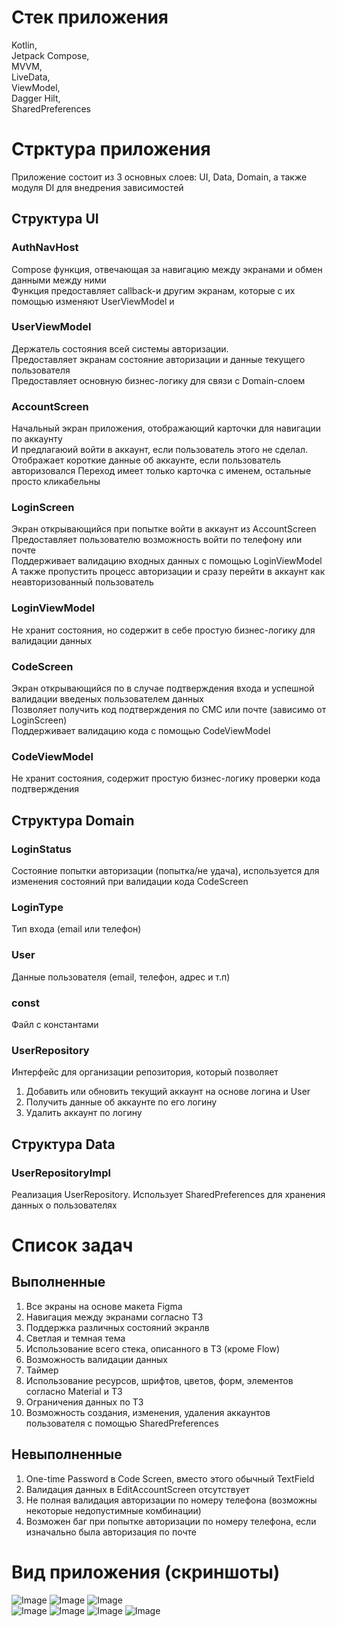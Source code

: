 # Стек приложения
Kotlin,  
Jetpack Compose,  
MVVM,  
LiveData,  
ViewModel,  
Dagger Hilt,  
SharedPreferences  

# Стрктура приложения

Приложение состоит из 3 основных слоев: UI, Data, Domain, а также модуля DI для внедрения зависимостей
## Структура UI
### AuthNavHost 
Compose функция, отвечающая за навигацию между экранами и обмен данными между ними  
Функция предоставляет callback-и другим экранам, которые с их помощью изменяют UserViewModel и 

### UserViewModel
Держатель состояния всей системы авторизации.  
Предоставляет экранам состояние авторизации и данные текущего пользователя  
Предоставляет основную бизнес-логику для связи с Domain-слоем  

### AccountScreen
Начальный экран приложения, отображающий  карточки для навигации по аккаунту  
И предлагаюий войти в аккаунт, если пользователь этого не сделал.
Отображает короткие данные об аккаунте, если пользователь авторизовался
Переход имеет только карточка с именем, остальные просто кликабельны

### LoginScreen
Экран открывающийся при попытке войти в аккаунт из AccountScreen
Предоставляет пользователю возможность войти по телефону или почте  
Поддерживает валидацию входных данных с помощью LoginViewModel  
А также пропустить процесс авторизации и сразу перейти в аккаунт как неавторизованный пользователь

### LoginViewModel
Не хранит состояния, но содержит в себе простую бизнес-логику для валидации данных  

### CodeScreen
Экран открывающийся по в случае подтверждения входа и успешной валидации введеных пользователем данных  
Позволяет получить код подтверждения по СМС или почте (зависимо от LoginScreen)  
Поддерживает валидацию кода с помощью CodeViewModel  

### CodeViewModel
Не хранит состояния, содержит простую бизнес-логику проверки кода подтверждения

## Структура Domain
### LoginStatus
Состояние попытки авторизации (попытка/не удача), используется для изменения состояний при валидации кода CodeScreen

### LoginType
Тип входа (email или телефон)  

### User
Данные пользователя (email, телефон, адрес и т.п)

### const
Файл с константами

### UserRepository
Интерфейс для организации репозитория, который позволяет 
1. Добавить или обновить текущий аккаунт на основе логина и User
2. Получить данные об аккаунте по его логину
3. Удалить аккаунт по логину

## Структура Data
### UserRepositoryImpl
Реализация UserRepository. Использует SharedPreferences для хранения данных о пользователях

# Список задач
## Выполненные
1. Все экраны на основе макета Figma
2. Навигация между экранами согласно ТЗ
3. Поддержка различных состояний экранлв
4. Светлая и темная тема
5. Использование всего стека, описанного в ТЗ (кроме Flow)
6. Возможность валидации данных
7. Таймер
8. Использование ресурсов, шрифтов, цветов, форм, элементов согласно Material и ТЗ
9. Ограничения данных по ТЗ
10. Возможность создания, изменения, удаления аккаунтов пользователя с помощью SharedPreferences

## Невыполненные
1. One-time Password в Code Screen, вместо этого обычный TextField
2. Валидация данных в EditAccountScreen отсутствует
3. Не полная валидация авторизации по номеру телефона (возможны некоторые недопустимные комбинации)
4. Возможен баг при попытке авторизации по номеру телефона, если изначально была авторизация по почте

# Вид приложения (скриншоты)
![Image](https://github.com/mgichev/DeliveryTZ/blob/master/screenshots/d1.PNG)
![Image](https://github.com/mgichev/DeliveryTZ/blob/master/screenshots/d2.PNG)
![Image](https://github.com/mgichev/DeliveryTZ/blob/master/screenshots/d4.PNG)  
![Image](https://github.com/mgichev/DeliveryTZ/blob/master/screenshots/l1.PNG)
![Image](https://github.com/mgichev/DeliveryTZ/blob/master/screenshots/l3.PNG)
![Image](https://github.com/mgichev/DeliveryTZ/blob/master/screenshots/l2.PNG)
![Image](https://github.com/mgichev/DeliveryTZ/blob/master/screenshots/l4.PNG)

